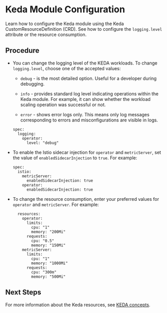 <!-- loio3cc1f25be90f45aa974a11a53cf18430 -->

# Keda Module Configuration

Learn how to configure the Keda module using the Keda CustomResourceDefinition \(CRD\). See how to configure the `logging.level` attribute or the resource consumption.



<a name="loio3cc1f25be90f45aa974a11a53cf18430__steps-unordered_a5q_dfd_ncc"/>

## Procedure

-   You can change the logging level of the KEDA workloads. To change `logging.level`, choose one of the accepted values:

    -   `debug` - is the most detailed option. Useful for a developer during debugging.

    -   `info` - provides standard log level indicating operations within the Keda module. For example, it can show whether the workload scaling operation was successful or not.

    -   `error` - shows error logs only. This means only log messages corresponding to errors and misconfigurations are visible in logs.


    ```
    spec:
      logging:
        operator:
          level: "debug"
    ```

-   To enable the Istio sidecar injection for `operator` and `metricServer`, set the value of `enabledSidecarInjection` to `true`. For example:

    ```
    spec:
      istio:
        metricServer:
          enabledSidecarInjection: true
        operator:
          enabledSidecarInjection: true
    ```

-   To change the resource consumption, enter your preferred values for `operator` and `metricServer`. For example:

    ```
      resources:
        operator:
          limits:
            cpu: "1"
            memory: "200Mi"
          requests:
            cpu: "0.5"
            memory: "150Mi"
        metricServer:
          limits:
            cpu: "1"
            memory: "1000Mi"
          requests:
            cpu: "300m"
            memory: "500Mi"
    ```




<a name="loio3cc1f25be90f45aa974a11a53cf18430__postreq_cp3_5gd_ncc"/>

## Next Steps

For more information about the Keda resources, see [KEDA concepts](https://keda.sh/docs/latest/concepts/).

